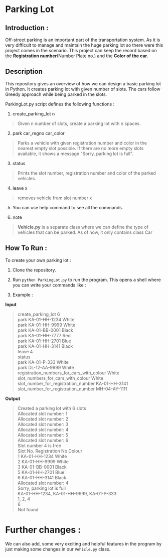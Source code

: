 # Parking Lot

## Introduction :

Off-street parking is an important part of the transportation system. As it is very difficult to manage and maintain the huge parking lot so there were this project comes in the scenario. This project can keep the record based on the **Registration number**(Number Plate no.) and the **Color of the car**.


## Description

This repository gives an overview of how we can design a basic parking lot in Python. It creates parking lot with given number of slots. The cars follow Greedy approach while being parked in the slots.

ParkingLot.py script defines the following functions :

1. create_parking_lot n
> Given n number of slots, create a parking lot with n spaces.

2. park car_regno car_color
> Parks a vehicle with given registration number and color in the nearest empty slot possible. If there are no more empty slots available, it shows a message "Sorry, parking lot is full".

3. status
> Prints the slot number, registration number and color of the parked vehicles.

4. leave x 
> removes vehicle from slot number x 

5. You can use help command to see all the commands.

6. note 
> **Vehicle.py**  is a separate class where we can define the type of vehicles that can be parked. As of now, it only contains class Car


## How To Run :

To create your own parking lot :

1. Clone the repository.

2. Run ```python ParkingLot.py``` to run the program. This opens a shell where you can write your commands like :


3. Example :

**Input**

>create_parking_lot 6  
park KA-01-HH-1234 White  
park KA-01-HH-9999 White  
park KA-01-BB-0001 Black  
park KA-01-HH-7777 Red  
park KA-01-HH-2701 Blue  
park KA-01-HH-3141 Black  
leave 4  
status  
park KA-01-P-333 White  
park DL-12-AA-9999 White  
registration_numbers_for_cars_with_colour White  
slot_numbers_for_cars_with_colour White  
slot_number_for_registration_number KA-01-HH-3141  
slot_number_for_registration_number MH-04-AY-1111  


**Output**

>Created a parking lot with 6 slots  
Allocated slot number: 1  
Allocated slot number: 2  
Allocated slot number: 3  
Allocated slot number: 4  
Allocated slot number: 5  
Allocated slot number: 6  
Slot number 4 is free  
Slot No. Registration No Colour  
1 KA-01-HH-1234 White  
2 KA-01-HH-9999 White  
3 KA-01-BB-0001 Black  
5 KA-01-HH-2701 Blue  
6 KA-01-HH-3141 Black  
Allocated slot number: 4  
Sorry, parking lot is full  
KA-01-HH-1234, KA-01-HH-9999, KA-01-P-333  
1, 2, 4  
6  
Not found

# Further changes :

We can also add, some very exciting and helpful features in the program by just making some changes in  our ```Vehicle.py``` class.








